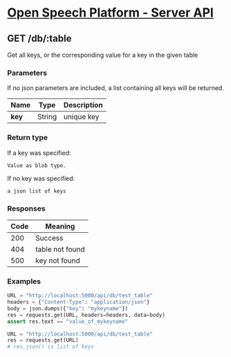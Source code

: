 
# [Open Speech Platform - Server API](../api.md)

## GET /db/:table

Get all keys, or the corresponding value for a key in the given table

### Parameters

If no json parameters are included, a list containing all keys will be returned.

Name | Type | Description
--- | --- | ---
**key** | String | unique key

### Return type

If a key was specified:

    Value as blob type.

If no key was specified:

    a json list of keys

### Responses

Code | Meaning
--- | ---
200 | Success
404 | table not found
500 | key not found


### Examples

```python
URL = "http://localhost:5000/api/db/test_table"
headers = {"Content-Type": "application/json"}
body = json.dumps({"key": "mykeyname"})
res = requests.get(URL, headers=headers, data=body)
assert res.text == "value_of_mykeyname"
```

```python
URL = "http://localhost:5000/api/db/test_table"
res = requests.get(URL)
# res.json() is list of keys
```